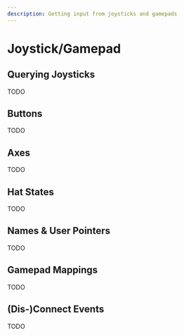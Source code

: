 ```yaml
---
description: Getting input from joysticks and gamepads
---
```


# Joystick/Gamepad

## Querying Joysticks

TODO

## Buttons

TODO

## Axes

TODO

## Hat States

TODO

## Names & User Pointers

TODO

## Gamepad Mappings

TODO

## (Dis-)Connect Events

TODO


